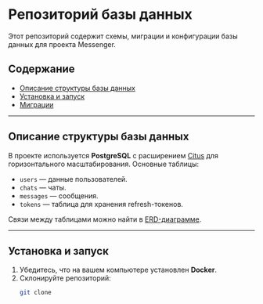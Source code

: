 # Репозиторий базы данных

Этот репозиторий содержит схемы, миграции и конфигурации базы данных для проекта Messenger.

## Содержание
- [Описание структуры базы данных](#описание-структуры-базы-данных)
- [Установка и запуск](#установка-и-запуск)
- [Миграции](#миграции)

---

## Описание структуры базы данных
В проекте используется **PostgreSQL** с расширением [Citus](https://www.citusdata.com/) для горизонтального масштабирования. Основные таблицы:
- `users` — данные пользователей.
- `chats` — чаты.
- `messages` — сообщения.
- `tokens` — таблица для хранения refresh-токенов.

Связи между таблицами можно найти в [ERD-диаграмме](docs/ERD.png).

---

## Установка и запуск
1. Убедитесь, что на вашем компьютере установлен **Docker**.
2. Склонируйте репозиторий:
   ```bash
   git clone
